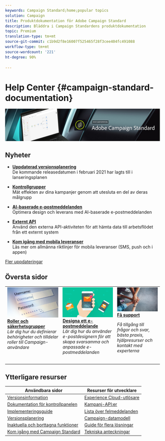 ```yaml
---
keywords: Campaign Standard;home;popular topics
solution: Campaign
title: Produktdokumentation för Adobe Campaign Standard
description: Bläddra i Campaign Standardens produktdokumentation
topic: Premium
translation-type: tm+mt
source-git-commit: c1b9d2f8e16007f525465f28f3cee404fc491088
workflow-type: tm+mt
source-wordcount: '221'
ht-degree: 90%

---
```



# Help Center {#campaign-standard-documentation}

![](start/using/assets/do-not-localize/banner_acs_doc.jpg)

## Nyheter

* **[Uppdaterad versionsplanering](rn/using/release-planning.md)**<br/> De kommande releasedatumen i februari 2021 har lagts till i lanseringsplanen

* **[Kontrollgrupper](sending/using/control-group.md)**<br/>
Mät effekten av dina kampanjer genom att utesluta en del av deras målgrupp

* **[AI-baserade e-postmeddelanden](sending/using/predictive.md)**<br/>
Optimera design och leverans med AI-baserade e-postmeddelanden

* **[Externt API](automating/using/external-api.md)**<br/>
Använd den externa API-aktiviteten för att hämta data till arbetsflödet från ett externt system

* **[Kom igång med mobila leveranser](https://helpx.adobe.com/se/campaign/kb/acs-mobile.html)**<br/>
Läs mer om allmänna riktlinjer för mobila leveranser (SMS, push och i appen)

[Fler uppdateringar](rn/using/documentation-updates.md)

## Översta sidor

<table>
<tr>
  <td valign="top">
    <a href="administration/using/about-access-management.md">
      <img alt="Roller" src="start/using/assets/roles.png"/>
    </a>
    <div>
    <a href="administration/using/about-access-management.md"><strong>Roller och säkerhetsgrupper</strong></a>
    </div>
    <em>Lär dig hur du definierar behörigheter och tilldelar roller till Campaign-användare</em>
    <br>
  </td>
  <td valign="top">
    <a href="designing/using/designing-content-in-adobe-campaign.md">
      <img alt="Designer" src="start/using/assets/design.png" />
    </a>
    <div>
    <a href="designing/using/designing-content-in-adobe-campaign.md"><strong>Designa ett e-postmeddelande</strong></a>
    </div>
    <em>Lär dig hur du använder e-postdesignern för att skapa svarsamma och anpassade e-postmeddelanden</em>
    <br>
  </td>
  <td valign="top">
       <img alt="Support" src="start/using/assets/do-not-localize/help.jpeg" />
    <div><a href="https://helpx.adobe.com/se/campaign/kb/ac-support.html">
    <strong>Få support</strong></a>
    </div>
    <p><em>Få tillgång till frågor och svar, bästa praxis, hjälpresurser och kontakt med experterna</em></p>
    <br>
  </td>
</tr>
</table>

## Ytterligare resurser

| Användbara sidor | Resurser för utvecklare |
|---|---|
| [Versionsinformation](rn/using/release-notes.md) | [Experience Cloud-utlösare](integrating/using/about-adobe-experience-cloud-triggers.md) |
| [Dokumentation för kontrollpanelen](https://docs.adobe.com/content/help/sv-SE/control-panel/using/control-panel-home.html) | [Kampanj-API:er](api/using/get-started-apis.md) |
| [Implementeringsguide](https://helpx.adobe.com/se/campaign/kb/campaign-standard-implementation-guide.html) | [Lista över felmeddelanden](https://docs.adobe.com/content/help/en/campaign-classic/technicalresources/error_messages/error_codes.html) |
| [Versionsplanering](rn/using/release-planning.md) | [Campaign-datamodell](developing/using/datamodel-introduction.md) |
| [Inaktuella och borttagna funktioner](https://helpx.adobe.com/se/campaign/kb/acs-deprecated-and-removed-features.html) | [Guide för flera lösningar](integrating/using/get-started-campaign-integrations.md) |
| [Kom igång med Campaign Standard](start/using/about-campaign-standard.md) | [Tekniska anteckningar](https://helpx.adobe.com/se/campaign/kb/acs-article-list.html) |
